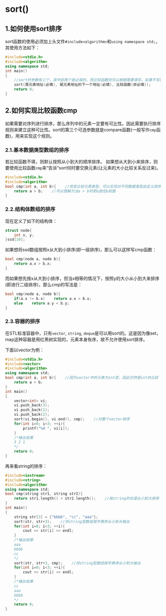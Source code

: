 # sort()

## 1.如何使用sort排序

sort函数的使用必须加上头文件`#include<algorithm>`和`using namespace std;`，其使用方法如下：

```cpp
#include<stdio.h>
#include<algorithm>
using namespace std;
int main()
{
    //sort的参数有三个，其中前两个是必填的，而比较函数则可以根据需要填写，如果不写则默认对前面给出的区间进行递增排序
    sort(首元素地址(必填), 尾元素地址的下一个地址(必填), 比较函数(非必填));
    return 0;
}
```

## 2.如何实现比较函数cmp

如果需要对序列进行排序，那么序列中的元素一定要有可比性。因此需要执行排序规则来建立这种可比性。sort的第三个可选参数就是compare函数(一般写作`cmp`函数)，用来实现这个规则。

### 2.1.基本数据类型数组的排序

若比较函数不填，则默认按照从小到大的顺序排序。
如果想从大到小来排序，则要使用比较函数`cmp`来“告诉”sort何时要交换元素(让元素的大小比较关系反过来)。

```cpp
#include<stdio.h>
#include<algorithm>
bool cmp(int a, int b){    //改变比较元素类型，可以实现对不同数据类型自定义排序
    return a > b;    //可以理解为当a > b时把a放在b前面
}
```

### 2.2.结构体数组的排序

现在定义了如下的结构体：

```cpp
struct node{
    int x, y;
}ssd[10];
```

如果想将ssd数组按照x从大到小排序(即一级排序)，那么可以这样写cmp函数：

```cpp
bool cmp(node a, node b){
    return a.x > b,x;
}
```

而如果想先按x从大到小排序，但当x相等的情况下，按照y的大小从小到大来排序(即进行二级排序)，那么cmp的写法是：

```cpp
bool cmp(node a, node b){
    if(a.x != b.x)    return a.x > b.x;
    else    return a.y < b.y;
}
```

### 2.3.容器的排序

在STL标准容器中，只有`vector`, `string`, `deque`是可以用sort的。这是因为像set，map这种容器是用红黑树实现的，元素本身有序，故不允许使用sort排序。

下面以vector为例：

```cpp
#include<stdio.h>
#include<vector>
#include<algorithm>
using namespace std;
bool cmp(int a, int b){    //因为vector中的元素为int型，因此仍然是int的比较
    return a > b;
}
int main()
{
    vector<int> vi;
    vi.push_back(3);
    vi.push_back(1);
    vi.push_back(2);
    sort(vi.begin(), vi.end(), cmp);    //对整个vector排序
    for(int i=0; i<3; ++i){
        printf("%d ", vi[i]);
    }
    /*输出结果
    3 2 1
    */
    return 0;
}
```

再来看string的排序：

```cpp
#include<iostream>
#include<string>
#include<algorithm>
using namespace std;
bool cmp(string str1, string str2){
    return str1.length() < str2.length();    //按string的长度从小到大排序
}
int main()
{
    string str[3] = {"bbbb", "cc", "aaa"};
    sort(str, str+3);    //将string型数组按字典序从小到大输出
    for(int i=0; i<3; ++i){
        cout << str[i] << endl;
    }
    /*输出结果
    aaa
    bbbb
    cc
    */
    sort(str, str+3, cmp);    //将string型数组按字典序从小到大输出
    for(int i=0; i<3; ++i){
        cout << str[i] << endl;
    }
    /*输出结果
    cc
    aaa
    bbbb
    */
    return 0;
}
```
